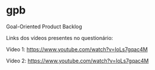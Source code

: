 # gpb

Goal-Oriented Product Backlog

Links dos vídeos presentes no questionário:

Vídeo 1: https://www.youtube.com/watch?v=IoLs7gqac4M

Vídeo 2: https://www.youtube.com/watch?v=IoLs7gqac4M
